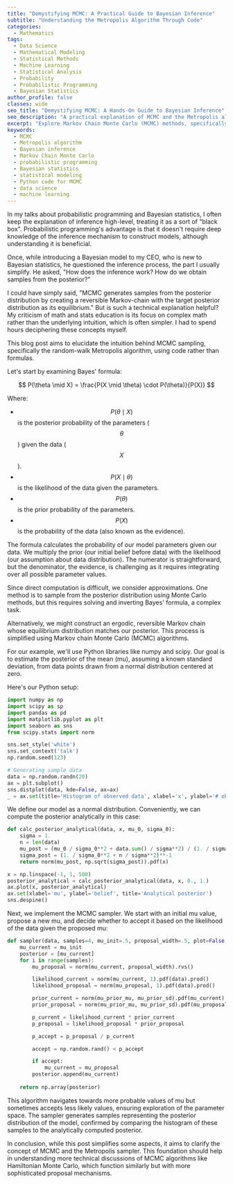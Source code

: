 ```yaml
---
title: "Demystifying MCMC: A Practical Guide to Bayesian Inference"
subtitle: "Understanding the Metropolis Algorithm Through Code"
categories:
  - Mathematics
tags:
  - Data Science
  - Mathematical Modeling
  - Statistical Methods
  - Machine Learning
  - Statistical Analysis
  - Probability
  - Probabilistic Programming
  - Bayesian Statistics
author_profile: false
classes: wide
seo_title: "Demystifying MCMC: A Hands-On Guide to Bayesian Inference"
seo_description: "A practical explanation of MCMC and the Metropolis algorithm, focusing on Bayesian inference with Python code examples to make the concepts accessible."
excerpt: "Explore Markov Chain Monte Carlo (MCMC) methods, specifically the Metropolis algorithm, and learn how to perform Bayesian inference through Python code."
keywords:
  - MCMC
  - Metropolis algorithm
  - Bayesian inference
  - Markov Chain Monte Carlo
  - probabilistic programming
  - Bayesian statistics
  - statistical modeling
  - Python code for MCMC
  - data science
  - machine learning
---
```


In my talks about probabilistic programming and Bayesian statistics, I often keep the explanation of inference high-level, treating it as a sort of "black box". Probabilistic programming's advantage is that it doesn't require deep knowledge of the inference mechanism to construct models, although understanding it is beneficial.

Once, while introducing a Bayesian model to my CEO, who is new to Bayesian statistics, he questioned the inference process, the part I usually simplify. He asked, "How does the inference work? How do we obtain samples from the posterior?"

I could have simply said, "MCMC generates samples from the posterior distribution by creating a reversible Markov-chain with the target posterior distribution as its equilibrium." But is such a technical explanation helpful? My criticism of math and stats education is its focus on complex math rather than the underlying intuition, which is often simpler. I had to spend hours deciphering these concepts myself.

This blog post aims to elucidate the intuition behind MCMC sampling, specifically the random-walk Metropolis algorithm, using code rather than formulas.

Let's start by examining Bayes' formula:

$$
P(\theta \mid X) = \frac{P(X \mid \theta) \cdot P(\theta)}{P(X)}
$$

Where:

- $$P(\theta \mid X)$$ is the posterior probability of the parameters ($$\theta$$) given the data ($$X$$).
- $$P(X \mid \theta)$$ is the likelihood of the data given the parameters.
- $$P(\theta)$$ is the prior probability of the parameters.
- $$P(X)$$ is the probability of the data (also known as the evidence).

The formula calculates the probability of our model parameters given our data. We multiply the prior (our initial belief before data) with the likelihood (our assumption about data distribution). The numerator is straightforward, but the denominator, the evidence, is challenging as it requires integrating over all possible parameter values.

Since direct computation is difficult, we consider approximations. One method is to sample from the posterior distribution using Monte Carlo methods, but this requires solving and inverting Bayes' formula, a complex task.

Alternatively, we might construct an ergodic, reversible Markov chain whose equilibrium distribution matches our posterior. This process is simplified using Markov chain Monte Carlo (MCMC) algorithms.

For our example, we'll use Python libraries like numpy and scipy. Our goal is to estimate the posterior of the mean (mu), assuming a known standard deviation, from data points drawn from a normal distribution centered at zero.

Here's our Python setup:

```python
import numpy as np
import scipy as sp
import pandas as pd
import matplotlib.pyplot as plt
import seaborn as sns
from scipy.stats import norm

sns.set_style('white')
sns.set_context('talk')
np.random.seed(123)

# Generating sample data
data = np.random.randn(20)
ax = plt.subplot()
sns.distplot(data, kde=False, ax=ax)
_ = ax.set(title='Histogram of observed data', xlabel='x', ylabel='# observations')
```

We define our model as a normal distribution. Conveniently, we can compute the posterior analytically in this case:

```python
def calc_posterior_analytical(data, x, mu_0, sigma_0):
    sigma = 1.
    n = len(data)
    mu_post = (mu_0 / sigma_0**2 + data.sum() / sigma**2) / (1. / sigma_0**2 + n / sigma**2)
    sigma_post = (1. / sigma_0**2 + n / sigma**2)**-1
    return norm(mu_post, np.sqrt(sigma_post)).pdf(x)

x = np.linspace(-1, 1, 500)
posterior_analytical = calc_posterior_analytical(data, x, 0., 1.)
ax.plot(x, posterior_analytical)
ax.set(xlabel='mu', ylabel='belief', title='Analytical posterior')
sns.despine()
```

Next, we implement the MCMC sampler. We start with an initial mu value, propose a new mu, and decide whether to accept it based on the likelihood of the data given the proposed mu:

```python
def sampler(data, samples=4, mu_init=.5, proposal_width=.5, plot=False, mu_prior_mu=0, mu_prior_sd=1.):
    mu_current = mu_init
    posterior = [mu_current]
    for i in range(samples):
        mu_proposal = norm(mu_current, proposal_width).rvs()

        likelihood_current = norm(mu_current, 1).pdf(data).prod()
        likelihood_proposal = norm(mu_proposal, 1).pdf(data).prod()

        prior_current = norm(mu_prior_mu, mu_prior_sd).pdf(mu_current)
        prior_proposal = norm(mu_prior_mu, mu_prior_sd).pdf(mu_proposal)

        p_current = likelihood_current * prior_current
        p_proposal = likelihood_proposal * prior_proposal

        p_accept = p_proposal / p_current

        accept = np.random.rand() < p_accept

        if accept:
            mu_current = mu_proposal
        posterior.append(mu_current)
        
    return np.array(posterior)
```

This algorithm navigates towards more probable values of mu but sometimes accepts less likely values, ensuring exploration of the parameter space. The sampler generates samples representing the posterior distribution of the model, confirmed by comparing the histogram of these samples to the analytically computed posterior.

In conclusion, while this post simplifies some aspects, it aims to clarify the concept of MCMC and the Metropolis sampler. This foundation should help in understanding more technical discussions of MCMC algorithms like Hamiltonian Monte Carlo, which function similarly but with more sophisticated proposal mechanisms.
